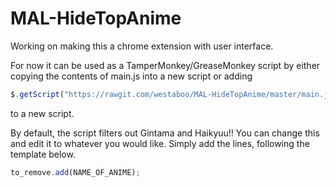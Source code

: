 # MAL-HideTopAnime

Working on making this a chrome extension with user interface.

For now it can be used as a TamperMonkey/GreaseMonkey script by either copying the contents of main.js into a new script or adding

```javascript
$.getScript("https://rawgit.com/westaboo/MAL-HideTopAnime/master/main.js");
```
to a new script.

By default, the script filters out Gintama and Haikyuu!! You can change this and edit it to whatever you would like. Simply add the lines, following the template below.

```javascript
to_remove.add(NAME_OF_ANIME);
```
